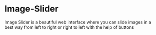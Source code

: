 # Image-Slider
Image Slider is a beautiful web interface where you can slide images in a best way from left to right or right to left with the help of buttons
